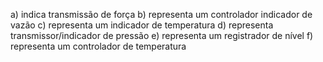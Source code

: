 a) indica transmissão de força
b) representa um controlador indicador de vazão
c) representa um indicador de temperatura
d) representa transmissor/indicador de pressão
e) representa um registrador de nível
f) representa um controlador de temperatura
